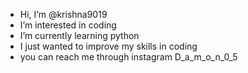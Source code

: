 - Hi, I’m @krishna9019
- I’m interested in coding
- I’m currently learning python
- I just wanted to improve my skills in coding
- you can reach me through instagram D_a_m_o_n_0_5

<!---
krishna9019/krishna9019 is a ✨ special ✨ repository because its `README.md` (this file) appears on your GitHub profile.
You can click the Preview link to take a look at your changes.
--->
